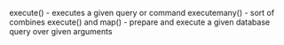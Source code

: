 execute() - executes a given query or command
executemany() - sort of combines execute() and map() - prepare and execute a
                given database query over given arguments